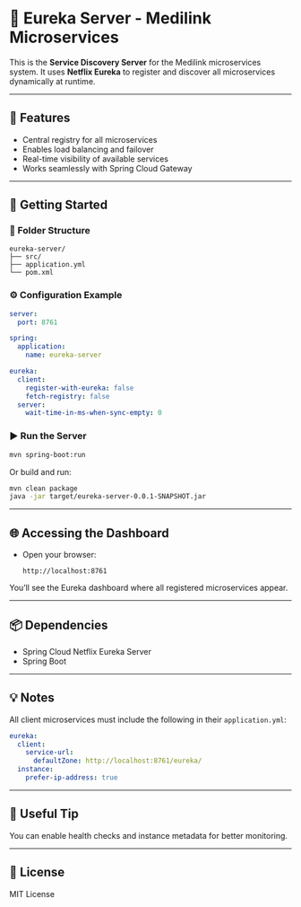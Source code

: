 # 🧭 Eureka Server - Medilink Microservices

This is the **Service Discovery Server** for the Medilink microservices system. It uses **Netflix Eureka** to register and discover all microservices dynamically at runtime.

---

## 📌 Features

- Central registry for all microservices
- Enables load balancing and failover
- Real-time visibility of available services
- Works seamlessly with Spring Cloud Gateway

---

## 🚀 Getting Started

### 📁 Folder Structure

```
eureka-server/
├── src/
├── application.yml
└── pom.xml
```

### ⚙️ Configuration Example

```yaml
server:
  port: 8761

spring:
  application:
    name: eureka-server

eureka:
  client:
    register-with-eureka: false
    fetch-registry: false
  server:
    wait-time-in-ms-when-sync-empty: 0
```

### ▶️ Run the Server

```bash
mvn spring-boot:run
```

Or build and run:

```bash
mvn clean package
java -jar target/eureka-server-0.0.1-SNAPSHOT.jar
```

---

## 🌐 Accessing the Dashboard

- Open your browser:
  ```
  http://localhost:8761
  ```

You’ll see the Eureka dashboard where all registered microservices appear.

---

## 📦 Dependencies

- Spring Cloud Netflix Eureka Server
- Spring Boot

---

## 💡 Notes

All client microservices must include the following in their `application.yml`:

```yaml
eureka:
  client:
    service-url:
      defaultZone: http://localhost:8761/eureka/
  instance:
    prefer-ip-address: true
```

---

## 🧠 Useful Tip

You can enable health checks and instance metadata for better monitoring.

---

## 📄 License

MIT License
